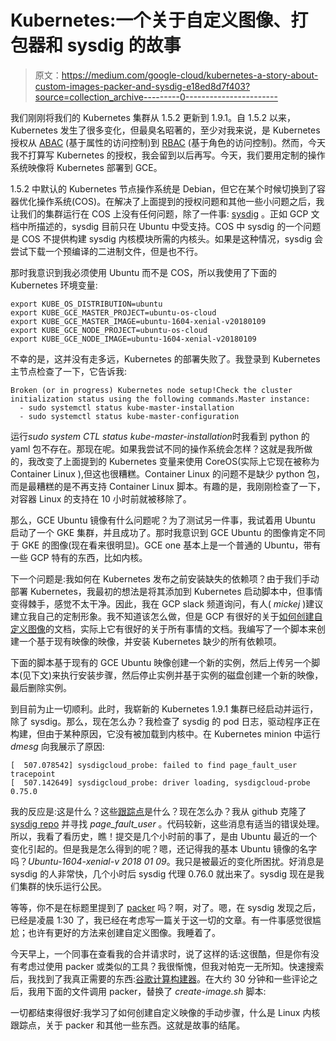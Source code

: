# Kubernetes:一个关于自定义图像、打包器和 sysdig 的故事

> 原文：<https://medium.com/google-cloud/kubernetes-a-story-about-custom-images-packer-and-sysdig-e18ed8d7f403?source=collection_archive---------0----------------------->

我们刚刚将我们的 Kubernetes 集群从 1.5.2 更新到 1.9.1。自 1.5.2 以来，Kubernetes 发生了很多变化，但最臭名昭著的，至少对我来说，是 Kubernetes 授权从 [ABAC](https://kubernetes.io/docs/admin/authorization/abac/) (基于属性的访问控制)到 [RBAC](https://kubernetes.io/docs/admin/authorization/rbac/) (基于角色的访问控制)。然而，今天我不打算写 Kubernetes 的授权，我会留到以后再写。今天，我们要用定制的操作系统映像将 Kubernetes 部署到 GCE。

1.5.2 中默认的 Kubernetes 节点操作系统是 Debian，但它在某个时候切换到了容器优化操作系统(COS)。在解决了上面提到的授权问题和其他一些小问题之后，我让我们的集群运行在 COS 上没有任何问题，除了一件事: [sysdig](https://sysdig.com/) 。正如 GCP 文档中所描述的，sysdig 目前只在 Ubuntu 中受支持。COS 中 sysdig 的一个问题是 COS 不提供构建 sysdig 内核模块所需的内核头。如果是这种情况，sysdig 会尝试下载一个预编译的二进制文件，但是也不行。

那时我意识到我必须使用 Ubuntu 而不是 COS，所以我使用了下面的 Kubernetes 环境变量:

```
export KUBE_OS_DISTRIBUTION=ubuntu
export KUBE_GCE_MASTER_PROJECT=ubuntu-os-cloud
export KUBE_GCE_MASTER_IMAGE=ubuntu-1604-xenial-v20180109
export KUBE_GCE_NODE_PROJECT=ubuntu-os-cloud
export KUBE_GCE_NODE_IMAGE=ubuntu-1604-xenial-v20180109
```

不幸的是，这并没有走多远，Kubernetes 的部署失败了。我登录到 Kubernetes 主节点检查了一下，它告诉我:

```
Broken (or in progress) Kubernetes node setup!Check the cluster initialization status using the following commands.Master instance:
  - sudo systemctl status kube-master-installation
  - sudo systemctl status kube-master-configuration
```

运行*sudo system CTL status kube-master-installation*时我看到 python 的 yaml 包不存在。那现在呢。如果我尝试不同的操作系统会怎样？这就是我所做的，我改变了上面提到的 Kubernetes 变量来使用 CoreOS(实际上它现在被称为 Container Linux ),但这也很糟糕。Container Linux 的问题不是缺少 python 包，而是最糟糕的是不再支持 Container Linux 脚本。有趣的是，我刚刚检查了一下，对容器 Linux 的支持在 10 小时前就被移除了。

那么，GCE Ubuntu 镜像有什么问题呢？为了测试另一件事，我试着用 Ubuntu 启动了一个 GKE 集群，并且成功了。那时我意识到 GCE Ubuntu 的图像肯定不同于 GKE 的图像(现在看来很明显)。GCE one 基本上是一个普通的 Ubuntu，带有一些 GCP 特有的东西，比如内核。

下一个问题是:我如何在 Kubernetes 发布之前安装缺失的依赖项？由于我们手动部署 Kubernetes，我最初的想法是将其添加到 Kubernetes 启动脚本中，但事情变得棘手，感觉不太干净。因此，我在 GCP slack 频道询问，有人( *mickej* )建议建立我自己的定制形象。我不知道该怎么做，但是 GCP 有很好的关于[如何创建自定义图像](https://cloud.google.com/compute/docs/images/create-delete-deprecate-private-images)的文档，实际上它有很好的关于所有事情的文档。我编写了一个脚本来创建一个基于现有映像的映像，并安装 Kubernetes 缺少的所有依赖项。

下面的脚本基于现有的 GCE Ubuntu 映像创建一个新的实例，然后上传另一个脚本(见下文)来执行安装步骤，然后停止实例并基于实例的磁盘创建一个新的映像，最后删除实例。

到目前为止一切顺利。此时，我崭新的 Kubernetes 1.9.1 集群已经启动并运行，除了 sysdig。那么，现在怎么办？我检查了 sysdig 的 pod 日志，驱动程序正在构建，但由于某种原因，它没有被加载到内核中。在 Kubernetes minion 中运行 *dmesg* 向我展示了原因:

```
[  507.078542] sysdigcloud_probe: failed to find page_fault_user tracepoint
[  507.142649] sysdigcloud_probe: driver loading, sysdigcloud-probe 0.75.0
```

我的反应是:这是什么？这些[跟踪点](https://www.kernel.org/doc/Documentation/trace/tracepoints.txt)是什么？现在怎么办？我从 github 克隆了 [sysdig repo](https://github.com/draios/sysdig) 并寻找 *page_fault_user* 。代码较新，这些消息有适当的错误处理。所以，我看了看历史，瞧！提交是几个小时前的事了，是由 Ubuntu 最近的一个变化引起的。但是我是怎么得到的呢？嗯，还记得我的基本 Ubuntu 镜像的名字吗？*Ubuntu-1604-xenial-v 2018 01 09*。我只是被最近的变化所困扰。好消息是 sysdig 的人非常快，几个小时后 sysdig 代理 0.76.0 就出来了。sysdig 现在是我们集群的快乐运行公民。

等等，你不是在标题里提到了 [packer](https://www.packer.io/) 吗？啊，对了。嗯，在 sysdig 发现之后，已经是凌晨 1:30 了，我已经在考虑写一篇关于这一切的文章。有一件事感觉很尴尬；也许有更好的方法来创建自定义图像。我睡着了。

今天早上，一个同事在查看我的合并请求时，说了这样的话:这很酷，但是你有没有考虑过使用 packer 或类似的工具？我很惭愧，但我对帕克一无所知。快速搜索后，我找到了我真正需要的东西:[谷歌计算构建器](https://www.packer.io/docs/builders/googlecompute.html)。在大约 30 分钟和一些评论之后，我用下面的文件调用 packer，替换了 *create-image.sh* 脚本:

一切都结束得很好:我学习了如何创建自定义映像的手动步骤，什么是 Linux 内核跟踪点，关于 packer 和其他一些东西。这就是故事的结尾。